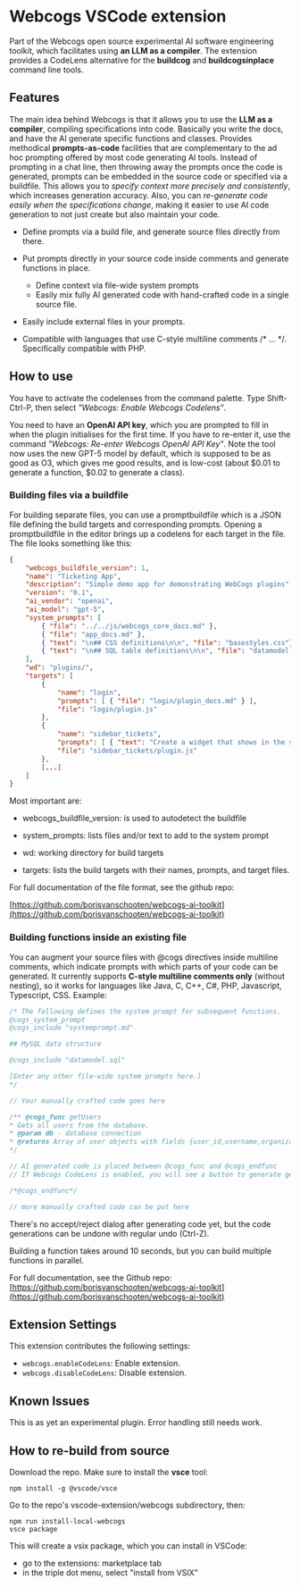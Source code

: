 # Webcogs VSCode extension

Part of the Webcogs open source experimental AI software engineering toolkit, which facilitates using **an LLM as a compiler**. The extension provides a CodeLens alternative for the **buildcog** and **buildcogsinplace** command line tools.

## Features

The main idea behind Webcogs is that it allows you to use the **LLM as a compiler**, compiling specifications into code.  Basically you write the docs, and have the AI generate specific functions and classes.  Provides methodical **prompts-as-code** facilities that are complementary to the ad hoc prompting offered by most code generating AI tools. Instead of prompting in a chat line, then throwing away the prompts once the code is generated, prompts can be embedded in the source code or specified via a buildfile.  This allows you to *specify context more precisely and consistently*, which increases generation accuracy.  Also, you can *re-generate code easily when the specifications change*, making it easier to use AI code generation to not just create but also maintain your code. 

- Define prompts via a build file, and generate source files directly from there.

- Put prompts directly in your source code inside comments and generate functions in place.
  - Define context via file-wide system prompts 
  - Easily mix fully AI generated code with hand-crafted code in a single source file.

- Easily include external files in your prompts.

- Compatible with languages that use C-style multiline comments /* ... */.  Specifically compatible with PHP.

## How to use

You have to activate the codelenses from the command palette. Type Shift-Ctrl-P, then select *"Webcogs: Enable Webcogs Codelens"*. 

You need to have an **OpenAI API key**, which you are prompted to fill in when the plugin initialises for the first time.  If you have to re-enter it, use the command *"Webcogs: Re-enter Webcogs OpenAI API Key"*. Note the tool now uses the new GPT-5 model by default, which is supposed to be as good as O3, which gives me good results, and is low-cost (about $0.01 to generate a function, $0.02 to generate a class).

### Building files via a buildfile

For building separate files, you can use a promptbuildfile which is a JSON file defining the build targets and corresponding prompts.  Opening a promptbuildfile in the editor brings up a codelens for each target in the file.  The file looks something like this:

```json
{
	"webcogs_buildfile_version": 1,
	"name": "Ticketing App",
	"description": "Simple demo app for demonstrating WebCogs plugins",
	"version": "0.1",
	"ai_vendor": "openai",
	"ai_model": "gpt-5",
	"system_prompts": [
		{ "file": "../../js/webcogs_core_docs.md" },
		{ "file": "app_docs.md" },
		{ "text": "\n## CSS definitions\n\n", "file": "basestyles.css"},
		{ "text": "\n## SQL table definitions\n\n", "file": "datamodel.sql"}
	],
	"wd": "plugins/",
	"targets": [
		{
			"name": "login",
			"prompts": [ { "file": "login/plugin_docs.md" } ],
			"file": "login/plugin.js"
		},
		{
			"name": "sidebar_tickets",
			"prompts": [ { "text": "Create a widget that shows in the sidebar, showing a vertical list of all open tickets, sorted by date. Open tickets are tickets for which response = NULL.  If you click on a ticket, route to ticket_overview." } ],
			"file": "sidebar_tickets/plugin.js"
		},
		[...]
	]
}

```
Most important are:

- webcogs_buildfile_version: is used to autodetect the buildfile

- system_prompts: lists files and/or text to add to the system prompt

- wd: working directory for build targets

- targets: lists the build targets with their names, prompts, and target files.

For full documentation of the file format, see the github repo:

[https://github.com/borisvanschooten/webcogs-ai-toolkit](https://github.com/borisvanschooten/webcogs-ai-toolkit)


### Building functions inside an existing file

You can augment your source files with @cogs directives inside multiline comments, which indicate prompts with which parts of your code can be generated. It currently supports **C-style multiline comments only** (without nesting), so it works for languages like Java, C, C++, C#, PHP, Javascript, Typescript, CSS. Example:
```javascript
/* The following defines the system prompt for subsequent functions.
@cogs_system_prompt
@cogs_include "systemprompt.md"

## MySQL data structure

@cogs_include "datamodel.sql"

[Enter any other file-wide system prompts here.]
*/

// Your manually crafted code goes here

/** @cogs_func getUsers
* Gets all users from the database.
* @param db - database connection
* @returns Array of user objects with fields {user_id,username,organization_id,first_name,surname,email}
*/

// AI generated code is placed between @cogs_func and @cogs_endfunc
// If Webcogs CodeLens is enabled, you will see a button to generate getUsers

/*@cogs_endfunc*/

// more manually crafted code can be put here
```

There's no accept/reject dialog after generating code yet, but the code generations can be undone with regular undo (Ctrl-Z).

Building a function takes around 10 seconds, but you can build multiple functions in parallel.

For full documentation, see the Github repo:
[https://github.com/borisvanschooten/webcogs-ai-toolkit](https://github.com/borisvanschooten/webcogs-ai-toolkit)

## Extension Settings

This extension contributes the following settings:

* `webcogs.enableCodeLens`: Enable extension.
* `webcogs.disableCodeLens`: Disable extension.

## Known Issues

This is as yet an experimental plugin. Error handling still needs work.

## How to re-build from source

Download the repo. Make sure to install the **vsce** tool:

```
npm install -g @vscode/vsce
```

Go to the repo's vscode-extension/webcogs subdirectory, then:

```
npm run install-local-webcogs
vsce package
```

This will create a vsix package, which you can install in VSCode:
- go to the extensions: marketplace tab
- in the triple dot menu, select "install from VSIX"
